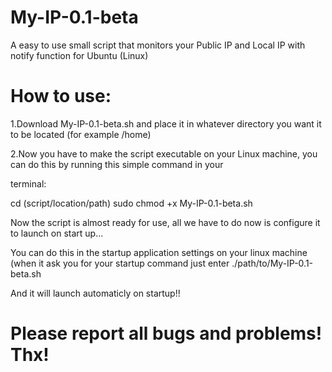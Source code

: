 # My-IP-0.1-beta
A easy to use small script that monitors your Public IP and Local IP with notify function for Ubuntu (Linux)


# How to use:

1.Download My-IP-0.1-beta.sh and place it in whatever directory you want it to be located (for example /home)

2.Now you have to make the script executable on your Linux machine, you can do this by running this simple command in your 

terminal:

cd (script/location/path)
sudo chmod +x My-IP-0.1-beta.sh

Now the script is almost ready for use, all we have to do now is configure it to launch on start up...

You can do this in the startup application settings on your linux machine (when it ask you for your startup command just enter ./path/to/My-IP-0.1-beta.sh

And it will launch automaticly on startup!!

# Please report all bugs and problems! Thx!
